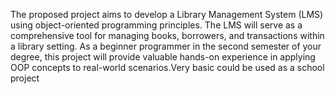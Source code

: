 The proposed project aims to develop a Library Management System (LMS) using object-oriented programming principles. The LMS will serve as a comprehensive tool for managing books, borrowers, and transactions within a library setting. As a beginner programmer in the second semester of your degree, this project will provide valuable hands-on experience in applying OOP concepts to real-world scenarios.Very basic could be used as a school project
